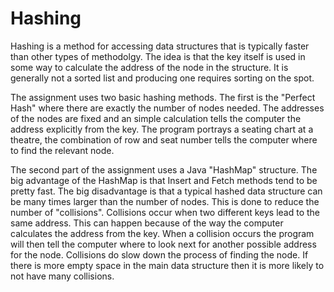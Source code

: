 # Hashing

Hashing is a method for accessing data structures that is typically faster than other types of methodolgy.  The idea is that the key itself is used in some way to calculate the address of the node in the structure.  It is generally not a sorted list and producing one requires sorting on the spot.

The assignment uses two basic hashing methods.  The first is the "Perfect Hash" where there are exactly the number of nodes needed.  The addresses of the nodes are fixed and an simple calculation tells the computer the address explicitly from the key.  The program portrays a seating chart at a theatre, the combination of row and seat number tells the computer where to find the relevant node.  

The second part of the assignment uses a Java "HashMap" structure. The big advantage of the HashMap is that Insert and Fetch methods tend to be pretty fast.  The big disadvantage is that a typical hashed data structure can be many times larger than the number of nodes.  This is done to reduce the number of "collisions".  Collisions occur when two different keys lead to the same address.  This can happen because of the way the computer calculates the address from the key.  When a collision occurs the program will then tell the computer where to look next for another possible address for the node.  Collisions do slow down the process of finding the node.  If there is more empty space in the main data structure then it is more likely to not have many collisions.

